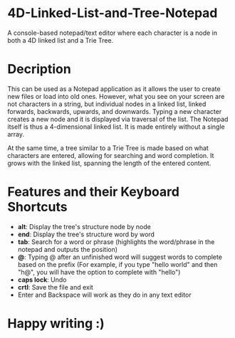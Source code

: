 # 4D-Linked-List-and-Tree-Notepad
A console-based notepad/text editor where each character is a node in both a 4D linked list and a Trie Tree.

# Decription
This can be used as a Notepad application as it allows the user to create new files or load into old ones. However, what you see on your screen are not characters in a string, but individual nodes in a linked list, linked forwards, backwards, upwards, and downwards. Typing a new character creates a new node and it is displayed via traversal of the list. The Notepad itself is thus a 4-dimensional linked list. It is made entirely without a single array.

At the same time, a tree similar to a Trie Tree is made based on what characters are entered, allowing for searching and word completion. It grows with the linked list, spanning the length of the entered content.

# Features and their Keyboard Shortcuts
- **alt**: Display the tree's structure node by node
- **end**: Display the tree's structure word by word
- **tab**: Search for a word or phrase (highlights the word/phrase in the notepad and outputs the position)
- **@**: Typing @ after an unfinished word will suggest words to complete based on the prefix (For example, if you type "hello world" and then "h@", you will have the option to complete with "hello")
- **caps lock**: Undo
- **crtl**: Save the file and exit
- Enter and Backspace will work as they do in any text editor


# Happy writing :)
